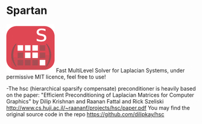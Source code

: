 # Spartan
![alt text](https://github.com/laverneth/Spartan/blob/master/spartan_logo.png)
Fast MultiLevel Solver for Laplacian Systems, under permissive MIT licence, feel free to use!

-The hsc (hierarchical sparsify compensate) preconditioner is heavily based on the paper:
"Efficient Preconditioning of Laplacian Matrices for Computer Graphics"
by Dilip Krishnan and Raanan Fattal and Rick Szeliski
http://www.cs.huji.ac.il/~raananf/projects/hsc/paper.pdf
You may find the original source code in the repo
https://github.com/dilipkay/hsc

